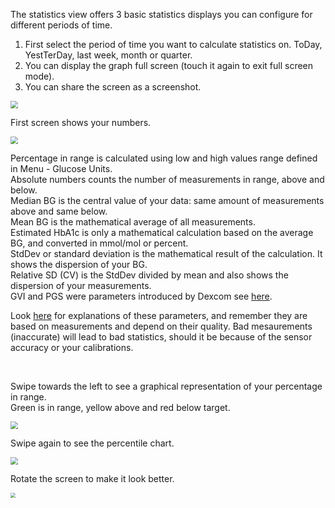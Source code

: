The statistics view offers 3 basic statistics displays you can configure for different periods of time.

1. First select the period of time you want to calculate statistics on. ToDay, YestTerDay, last week, month or quarter.
2. You can display the graph full screen (touch it again to exit full screen mode).
3. You can share the screen as a screenshot.

<img src="../images/M-STA1.png" style="zoom:75%;" />

</br>

First screen shows your numbers.

<img src="../images/M-STA2.png" style="zoom:75%;" />

Percentage in range is calculated using low and high values range defined in Menu - Glucose Units.  
Absolute numbers counts the number of measurements in range, above and below.  
Median BG is the central value of your data: same amount of measurements above and same below.  
Mean BG is the mathematical average of all measurements.  
Estimated HbA1c is only a mathematical calculation based on the average BG, and converted in mmol/mol or percent.  
StdDev or standard deviation is the mathematical result of the calculation. It shows the dispersion of your BG.  
Relative SD (CV) is the StdDev divided by mean and also shows the dispersion of your measurements.  
GVI and PGS were parameters introduced by Dexcom see [here](https://web.archive.org/web/20160523152519/http://www.healthline.com/diabetesmine/a-new-view-of-glycemic-variability-how-long-is-your-line). 

Look [here](https://diatribe.org/understanding-average-glucose-standard-deviation-cv-and-blood-sugar-variability) for explanations of these parameters, and remember they are based on measurements and depend on their quality. Bad mesaurements (inaccurate) will lead to bad statistics, should it be because of the sensor accuracy or your calibrations.

</br>

Swipe towards the left to see a graphical representation of your percentage in range.  
Green is in range, yellow above and red below target.

<img src="../images/M-STA3.png" style="zoom:75%;" />

</br>

Swipe again to see the percentile chart.

<img src="../images/M-STA4.png" style="zoom:75%;" />

Rotate the screen to make it look better.

<img src="../images/M-STA5.png" style="zoom:50%;" />